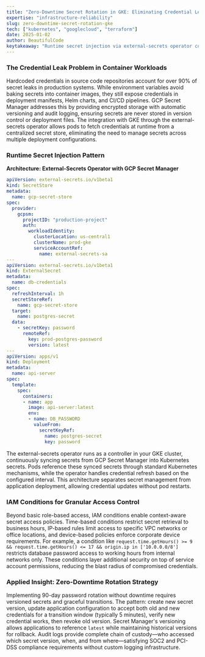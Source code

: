 ```yaml
---
title: "Zero-Downtime Secret Rotation in GKE: Eliminating Credential Leaks with GCP Secret Manager"
expertise: "infrastructure-reliability"
slug: zero-downtime-secret-rotation-gke
tech: ["kubernetes", "googlecloud", "terraform"]
date: 2025-01-02
author: BeautifulCode
keytakeaway: "Runtime secret injection via external-secrets operator combined with IAM conditions and versioned rotation eliminates credential leaks while enabling zero-downtime updates and compliance-ready audit trails."
---
```


### The Credential Leak Problem in Container Workloads

Hardcoded credentials in source code repositories account for over 90% of secret leaks in production systems. While environment variables avoid baking secrets into container images, they still expose credentials in deployment manifests, Helm charts, and CI/CD pipelines. GCP Secret Manager addresses this by providing encrypted storage with automatic versioning and audit logging, ensuring secrets are never stored in version control or deployment files. The integration with GKE through the external-secrets operator allows pods to fetch credentials at runtime from a centralized secret store, eliminating the need to manage secrets across multiple deployment configurations.

### Runtime Secret Injection Pattern

**Architecture: External-Secrets Operator with GCP Secret Manager**

```yaml
apiVersion: external-secrets.io/v1beta1
kind: SecretStore
metadata:
  name: gcp-secret-store
spec:
  provider:
    gcpsm:
      projectID: "production-project"
      auth:
        workloadIdentity:
          clusterLocation: us-central1
          clusterName: prod-gke
          serviceAccountRef:
            name: external-secrets-sa
---
apiVersion: external-secrets.io/v1beta1
kind: ExternalSecret
metadata:
  name: db-credentials
spec:
  refreshInterval: 1h
  secretStoreRef:
    name: gcp-secret-store
  target:
    name: postgres-secret
  data:
    - secretKey: password
      remoteRef:
        key: prod-postgres-password
        version: latest
---
apiVersion: apps/v1
kind: Deployment
metadata:
  name: api-server
spec:
  template:
    spec:
      containers:
      - name: app
        image: api-server:latest
        env:
        - name: DB_PASSWORD
          valueFrom:
            secretKeyRef:
              name: postgres-secret
              key: password
```

The external-secrets operator runs as a controller in your GKE cluster, continuously syncing secrets from GCP Secret Manager into Kubernetes secrets. Pods reference these synced secrets through standard Kubernetes mechanisms, while the operator handles credential refresh based on the configured interval. This architecture separates secret management from application deployment, allowing credential updates without pod restarts.

### IAM Conditions for Granular Access Control

Beyond basic role-based access, IAM conditions enable context-aware secret access policies. Time-based conditions restrict secret retrieval to business hours, IP-based rules limit access to specific VPC networks or office locations, and device-based policies enforce corporate device requirements. For example, a condition like `request.time.getHours() >= 9 && request.time.getHours() <= 17 && origin.ip in ['10.0.0.0/8']` restricts database password access to working hours from internal networks only. These conditions layer additional security on top of service account permissions, reducing the blast radius of compromised credentials.

### Applied Insight: Zero-Downtime Rotation Strategy

Implementing 90-day password rotation without downtime requires versioned secrets and graceful transitions. The pattern: create new secret version, update application configuration to accept both old and new credentials for a transition window (typically 5 minutes), verify new credential works, then revoke old version. Secret Manager's versioning allows applications to reference `latest` while maintaining historical versions for rollback. Audit logs provide complete chain of custody—who accessed which secret version, when, and from where—satisfying SOC2 and PCI-DSS compliance requirements without custom logging infrastructure.
